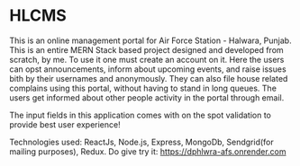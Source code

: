 # HLCMS
This is an online management portal for Air Force Station - Halwara, Punjab. This is an entire MERN Stack based project designed and developed from scratch, by me. To use it one must create an account on it. Here the users can opst announcements, inform about upcoming events, and raise issues bith by their usernames and anonymously. They can also file house related complains using this portal, without having to stand in long queues.
The users get informed about other people activity in the portal through email.

The input fields in this application comes with on the spot validation to provide best user experience!

Technologies used: ReactJs, Node.js, Express, MongoDb, Sendgrid(for mailing purposes), Redux.
Do give try it: https://dphlwra-afs.onrender.com
